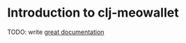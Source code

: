 # Introduction to clj-meowallet

TODO: write [great documentation](http://jacobian.org/writing/what-to-write/)
